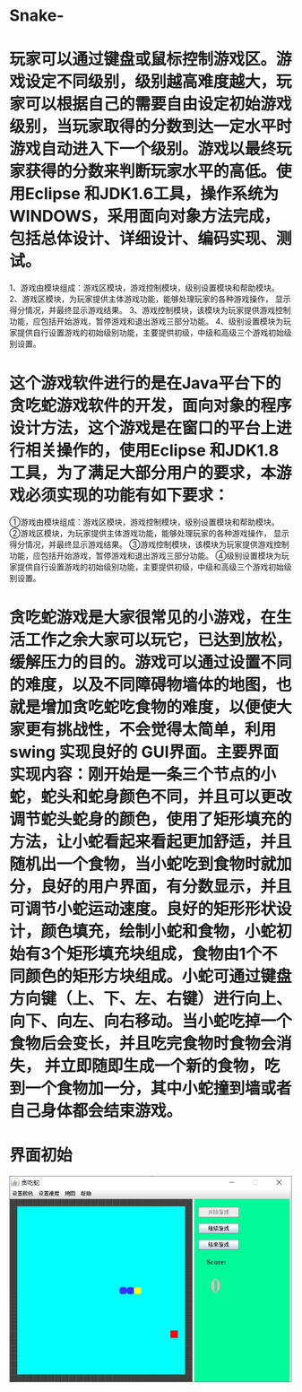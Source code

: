 # Snake-
# 玩家可以通过键盘或鼠标控制游戏区。游戏设定不同级别，级别越高难度越大，玩家可以根据自己的需要自由设定初始游戏级别，当玩家取得的分数到达一定水平时游戏自动进入下一个级别。游戏以最终玩家获得的分数来判断玩家水平的高低。使用Eclipse 和JDK1.6工具，操作系统为WINDOWS，采用面向对象方法完成，包括总体设计、详细设计、编码实现、测试。
1、游戏由模块组成：游戏区模块，游戏控制模块，级别设置模块和帮助模块。
2、游戏区模块，为玩家提供主体游戏功能，能够处理玩家的各种游戏操作，
显示得分情况，并最终显示游戏结果。
3、游戏控制模块，该模块为玩家提供游戏控制功能，应包括开始游戏，暂停游戏和退出游戏三部分功能。
4、级别设置模块为玩家提供自行设置游戏的初始级别功能，主要提供初级，中级和高级三个游戏初始级别设置。
     
# 这个游戏软件进行的是在Java平台下的贪吃蛇游戏软件的开发，面向对象的程序设计方法，这个游戏是在窗口的平台上进行相关操作的，使用Eclipse 和JDK1.8工具，为了满足大部分用户的要求，本游戏必须实现的功能有如下要求：
①游戏由模块组成：游戏区模块，游戏控制模块，级别设置模块和帮助模块。
②游戏区模块，为玩家提供主体游戏功能，能够处理玩家的各种游戏操作，
显示得分情况，并最终显示游戏结果。
③游戏控制模块，该模块为玩家提供游戏控制功能，应包括开始游戏，暂停游戏和退出游戏三部分功能。
④级别设置模块为玩家提供自行设置游戏的初始级别功能，主要提供初级，中级和高级三个游戏初始级别设置。
# 贪吃蛇游戏是大家很常见的小游戏，在生活工作之余大家可以玩它，已达到放松，缓解压力的目的。游戏可以通过设置不同的难度，以及不同障碍物墙体的地图，也就是增加贪吃蛇吃食物的难度，以便使大家更有挑战性，不会觉得太简单，利用 swing 实现良好的 GUI界面。主要界面实现内容：刚开始是一条三个节点的小蛇，蛇头和蛇身颜色不同，并且可以更改调节蛇头蛇身的颜色，使用了矩形填充的方法，让小蛇看起来看起更加舒适，并且随机出一个食物，当小蛇吃到食物时就加分，良好的用户界面，有分数显示，并且可调节小蛇运动速度。良好的矩形形状设计，颜色填充，绘制小蛇和食物，小蛇初始有3个矩形填充块组成，食物由1个不同颜色的矩形方块组成。小蛇可通过键盘方向键（上、下、左、右键）进行向上、 向下、向左、向右移动。当小蛇吃掉一个食物后会变长，并且吃完食物时食物会消失， 并立即随即生成一个新的食物，吃到一个食物加一分，其中小蛇撞到墙或者自己身体都会结束游戏。
# 界面初始
![Image text](https://github.com/Dstarjohn/Snake-/blob/master/kjaishi.png)
